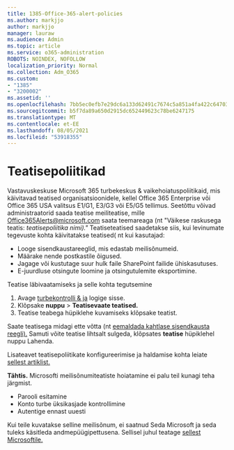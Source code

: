 ```yaml
---
title: 1385-Office-365-alert-policies
ms.author: markjjo
author: markjjo
manager: lauraw
ms.audience: Admin
ms.topic: article
ms.service: o365-administration
ROBOTS: NOINDEX, NOFOLLOW
localization_priority: Normal
ms.collection: Adm_O365
ms.custom:
- "1385"
- "3200002"
ms.assetid: ''
ms.openlocfilehash: 7bb5ec0efb7e29dc6a133d62491c7674c5a851a4fa422c647035aeaa0dbcd8d5
ms.sourcegitcommit: b5f7da89a650d2915dc652449623c78be6247175
ms.translationtype: MT
ms.contentlocale: et-EE
ms.lasthandoff: 08/05/2021
ms.locfileid: "53918355"
---
```

# <a name="alert-policies"></a>Teatisepoliitikad

Vastavuskeskuse Microsoft 365 turbekeskus & vaikehoiatuspoliitikaid, mis käivitavad teatised organisatsioonidele, kellel Office 365 Enterprise või Office 365 USA valitsus E1/G1, E3/G3 või E5/G5 tellimus. [](https://docs.microsoft.com/microsoft-365/compliance/alert-policies#default-alert-policies) Seetõttu võivad administraatorid saada teatise meiliteatise, mille Office365Alerts@microsoft.com saata teemareaga (nt "Väikese raskusega teatis: *teatisepoliitika nimi)."* Teatiseteatised saadetakse siis, kui levinumate tegevuste kohta käivitatakse teatised( nt kui kasutajad:

- Looge sisendkaustareeglid, mis edastab meilisõnumeid.
- Määrake nende postkastile õigused.
- Jagage või kustutage suur hulk faile SharePoint failide ühiskasutuses.
- E-juurdluse otsingute loomine ja otsingutulemite eksportimine.

Teatise läbivaatamiseks ja selle kohta tegutsemine

1. Avage [turbekontrolli & ja](https://protection.office.com) logige sisse.
2. Klõpsake **nuppu**  >  **Teatisevaate teatised.**
3. Teatise teabega hüpiklehe kuvamiseks klõpsake teatist.

Saate teatisega midagi ette võtta (nt [eemaldada kahtlase sisendkausta reegli).](https://docs.microsoft.com/microsoft-365/security/office-365-security/responding-to-a-compromised-email-account) Samuti võite teatise lihtsalt sulgeda, klõpsates **teatise** hüpiklehel nuppu Lahenda.

Lisateavet teatisepoliitikate konfigureerimise ja haldamise kohta leiate [sellest artiklist.](https://docs.microsoft.com/microsoft-365/compliance/alert-policies)

**Tähtis.** Microsofti meilisõnumiteatiste hoiatamine ei palu teil kunagi teha järgmist.

- Parooli esitamine
- Konto turbe üksikasjade kontrollimine
- Autentige ennast uuesti

Kui teile kuvatakse selline meilisõnum, ei saatnud Seda Microsoft ja seda tuleks käsitleda andmepüügipettusena. Sellisel juhul teatage [sellest Microsoftile.](https://docs.microsoft.com/microsoft-365/security/office-365-security/report-junk-email-and-phishing-scams-in-outlook-on-the-web-eop)